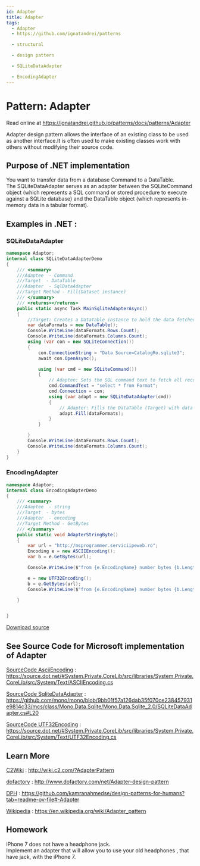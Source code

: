 ```yaml
---
id: Adapter
title: Adapter
tags:
  - Adapter
  - https://github.com/ignatandrei/patterns

  - structural

  - design pattern

  - SQLiteDataAdapter

  - EncodingAdapter
---
```


# Pattern:  Adapter

Read online at https://ignatandrei.github.io/patterns/docs/patterns/Adapter

<!-- id : 4 -->
Adapter design pattern allows the interface of an existing class to be used as another interface.It is often used to make existing classes work with others without modifying their source code.
## Purpose of .NET implementation

You want to  transfer data from a database Command to a DataTable.    <br />
The SQLiteDataAdapter serves as an adapter between the SQLiteCommand object (which represents a SQL command or stored procedure to execute against a SQLite database) and the DataTable object (which represents in-memory data in a tabular format).    <br />

## Examples in .NET : 


###  SQLiteDataAdapter
```csharp showLineNumbers title="SQLiteDataAdapter example for Pattern Adapter"
namespace Adaptor;
internal class SQLiteDataAdapterDemo
{
    /// <summary>
    ///Adaptee  - Command 
    ///Target  - DataTable
    ///Adapter  - SqlDataAdapter
    ///Target Method - Fill(Dataset instance)
    /// </summary>
    /// <returns></returns>
    public static async Task MainSqliteAdapterAsync()
    {
        //Target: Creates a DataTable instance to hold the data fetched from the database.
        var dataFormats = new DataTable();
        Console.WriteLine(dataFormats.Rows.Count);
        Console.WriteLine(dataFormats.Columns.Count);
        using (var con = new SQLiteConnection())
        {
            con.ConnectionString = "Data Source=CatalogRo.sqlite3";
            await con.OpenAsync();

            using (var cmd = new SQLiteCommand())
            {
                // Adaptee: Sets the SQL command text to fetch all records from the 'Format' table.
                cmd.CommandText = "select * from Format";
                cmd.Connection = con;
                using (var adapt = new SQLiteDataAdapter(cmd))
                {
                    // Adapter: Fills the DataTable (Target) with data fetched using the SQLiteCommand (Adaptee).
                    adapt.Fill(dataFormats);
                }
            }

        }
        Console.WriteLine(dataFormats.Rows.Count);
        Console.WriteLine(dataFormats.Columns.Count);
    }
}

```


###  EncodingAdapter
```csharp showLineNumbers title="EncodingAdapter example for Pattern Adapter"
namespace Adaptor;
internal class EncodingAdapterDemo
{
    /// <summary>
    ///Adaptee  - string 
    ///Target  - bytes
    ///Adapter  - encoding
    ///Target Method - GetBytes
    /// </summary>
    public static void AdapterStringByte()
    {
        var url = "http://msprogrammer.serviciipeweb.ro";
        Encoding e = new ASCIIEncoding();
        var b = e.GetBytes(url);

        Console.WriteLine($"from {e.EncodingName} number bytes {b.Length}");

        e = new UTF32Encoding();
        b = e.GetBytes(url);
        Console.WriteLine($"from {e.EncodingName} number bytes {b.Length}");

    }


}

```

<!-- delete start -->
[Download source](/zipSourceCodes/adapter.zip)
<!-- delete end -->


## See Source Code for Microsoft implementation of Adapter


[SourceCode AsciiEncoding](https://source.dot.net/#System.Private.CoreLib/src/libraries/System.Private.CoreLib/src/System/Text/ASCIIEncoding.cs) : https://source.dot.net/#System.Private.CoreLib/src/libraries/System.Private.CoreLib/src/System/Text/ASCIIEncoding.cs

[SourceCode SqliteDataAdapter](https://github.com/mono/mono/blob/9bb01f57a126dab35f070ce238457931e9814c33/mcs/class/Mono.Data.Sqlite/Mono.Data.Sqlite_2.0/SQLiteDataAdapter.cs#L20) : https://github.com/mono/mono/blob/9bb01f57a126dab35f070ce238457931e9814c33/mcs/class/Mono.Data.Sqlite/Mono.Data.Sqlite_2.0/SQLiteDataAdapter.cs#L20

[SourceCode UTF32Encoding](https://source.dot.net/#System.Private.CoreLib/src/libraries/System.Private.CoreLib/src/System/Text/UTF32Encoding.cs) : https://source.dot.net/#System.Private.CoreLib/src/libraries/System.Private.CoreLib/src/System/Text/UTF32Encoding.cs


## Learn More


[C2Wiki](http://wiki.c2.com/?AdapterPattern) : http://wiki.c2.com/?AdapterPattern   

[dofactory](http://www.dofactory.com/net/Adapter-design-pattern) : http://www.dofactory.com/net/Adapter-design-pattern   

[DPH](https://github.com/kamranahmedse/design-patterns-for-humans?tab=readme-ov-file#-Adapter) : https://github.com/kamranahmedse/design-patterns-for-humans?tab=readme-ov-file#-Adapter   

[Wikipedia](https://en.wikipedia.org/wiki/Adapter_pattern) : https://en.wikipedia.org/wiki/Adapter_pattern   


## Homework


iPhone 7 does not have a headphone jack.    <br />
Implement an adapter that will allow you to use your old headphones , that have jack, with the iPhone 7.    <br />


